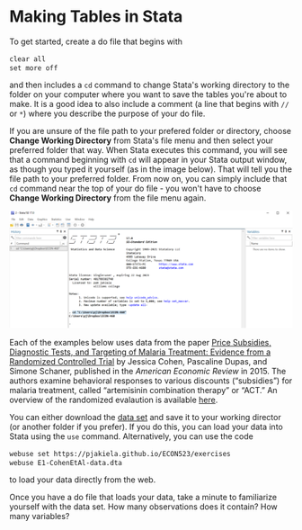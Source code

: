 # Making Tables in Stata

To get started, create a do file that begins with 
```
clear all
set more off
```
and then includes a `cd` command to change Stata's working directory to the folder 
on your computer where you want to save the tables you're about to make.  It is a good idea 
to also include a comment (a line that begins with `//` or `*`) where you describe the purpose of your 
do file.

If you are unsure of the file path to your prefered folder or directory, choose 
**Change Working Directory** from Stata's file menu and then select your preferred 
folder that way.  When Stata executes this command, you will see that a command beginning with 
`cd` will appear in your Stata output window, as though you typed it yourself (as in the image below).  That will tell you 
the file path to your preferred folder.  From now on, you can simply include that `cd` command 
near the top of your do file - you won't have to choose **Change Working Directory** from the 
file menu again.

![cd command](stata-cd.png)

Each of the examples below uses data from the
paper [Price Subsidies, Diagnostic Tests, and Targeting of Malaria Treatment: Evidence from a Randomized Controlled Trial](https://www.aeaweb.org/articles?id=10.1257/aer.20130267) 
by Jessica Cohen, Pascaline Dupas, and Simone Schaner, published in the _American Economic Review_ in 2015. The authors 
examine behavioral responses to various discounts (“subsidies”) for malaria treatment, called “artemisinin combination therapy” 
or “ACT.” An overview of the randomized evalaution is available 
[here](https://www.povertyactionlab.org/sites/default/files/publication/2011.12.15-Subsidizing-Malaria.pdf).

You can either download the [data set](https://pjakiela.github.io/ECON523/exercises/E1-CohenEtAl-data.dta) and 
save it to your working director (or another folder if you prefer).  If you do this, you can load your data into 
Stata using the `use` command.  Alternatively, you can use the code
```
webuse set https://pjakiela.github.io/ECON523/exercises
webuse E1-CohenEtAl-data.dta
```
to load your data directly from the web.

Once you have a do file that loads your data, take a minute to familiarize yourself 
with the data set.  How many observations does it contain?  How many variables?  

<br>

